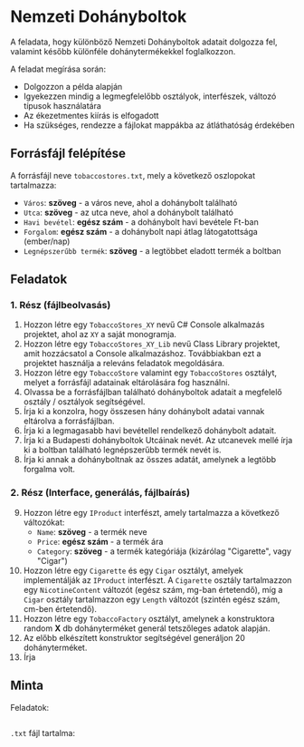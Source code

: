 # Nemzeti Dohányboltok

A feladata, hogy különböző Nemzeti Dohányboltok adatait dolgozza fel, valamint később különféle dohánytermékekkel foglalkozzon.

A feladat megírása során:

- Dolgozzon a példa alapján
- Igyekezzen mindig a legmegfelelőbb osztályok, interfészek, változó típusok használatára
- Az ékezetmentes kiírás is elfogadott
- Ha szükséges, rendezze a fájlokat mappákba az átláthatóság érdekében

## Forrásfájl felépítése

A forrásfájl neve `tobaccostores.txt`, mely a következő oszlopokat tartalmazza:

- `Város`: **szöveg** - a város neve, ahol a dohánybolt található
- `Utca`: **szöveg** - az utca neve, ahol a dohánybolt található
- `Havi bevétel`: **egész szám** - a dohánybolt havi bevétele Ft-ban
- `Forgalom`: **egész szám** - a dohánybolt napi átlag látogatottsága (ember/nap)
- `Legnépszerűbb termék`: **szöveg** - a legtöbbet eladott termék a boltban

## Feladatok

### 1. Rész (fájlbeolvasás)

1. Hozzon létre egy `TobaccoStores_XY` nevű C# Console alkalmazás projektet, ahol az `XY` a saját monogramja.
2. Hozzon létre egy `TobaccoStores_XY_Lib` nevű Class Library projektet, amit hozzácsatol a Console alkalmazáshoz. Továbbiakban ezt a projektet használja a releváns feladatok megoldására.
3. Hozzon létre egy `TobaccoStore` valamint egy `TobaccoStores` osztályt, melyet a forrásfájl adatainak eltárolására fog használni.
4. Olvassa be a forrásfájlban található dohányboltok adatait a megfelelő osztály / osztályok segítségével.
5. Írja ki a konzolra, hogy összesen hány dohánybolt adatai vannak eltárolva a forrásfájlban.
6. Írja ki a legmagasabb havi bevétellel rendelkező dohánybolt adatait.
7. Írja ki a Budapesti dohányboltok Utcáinak nevét. Az utcanevek mellé írja ki a boltban található legnépszerűbb termék nevét is.
8. Írja ki annak a dohányboltnak az összes adatát, amelynek a legtöbb forgalma volt.

### 2. Rész (Interface, generálás, fájlbaírás)

9. Hozzon létre egy `IProduct` interfészt, amely tartalmazza a következő változókat:
    - `Name`: **szöveg** - a termék neve
    - `Price`: **egész szám** - a termék ára
    - `Category`: **szöveg** - a termék kategóriája (kizárólag "Cigarette", vagy "Cigar")
10. Hozzon létre egy `Cigarette` és egy `Cigar` osztályt, amelyek implementálják az `IProduct` interfészt. A `Cigarette` osztály tartalmazzon egy `NicotineContent` változót (egész szám, mg-ban értetendő), míg a `Cigar` osztály tartalmazzon egy `Length` változót (szintén egész szám, cm-ben értetendő).
11. Hozzon létre egy `TobaccoFactory` osztályt, amelynek a konstruktora random **X** db dohányterméket generál tetszőleges adatok alapján.
12. Az előbb elkészített konstruktor segítségével generáljon 20 dohányterméket.
13. Írja 

## Minta

Feladatok:

```shell
```

`.txt` fájl tartalma:

```txt
```
